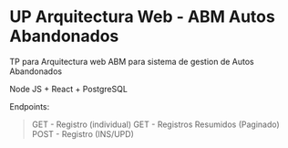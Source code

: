 # UP Arquitectura Web - ABM Autos Abandonados

TP para Arquitectura web
ABM para sistema de gestion de Autos Abandonados

Node JS + React + PostgreSQL

Endpoints:
  > GET - Registro (individual)
  > GET - Registros Resumidos (Paginado)
  > POST - Registro (INS/UPD)
